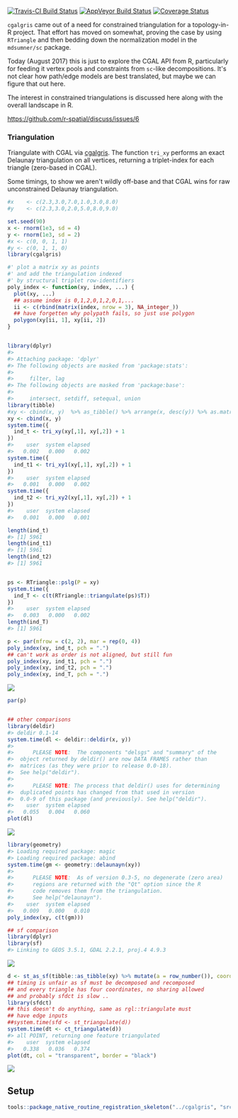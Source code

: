 
[![Travis-CI Build Status](https://travis-ci.org/r-gris/cgalgris.svg?branch=master)](https://travis-ci.org/r-gris/cgalgris) [![AppVeyor Build Status](https://ci.appveyor.com/api/projects/status/github/r-gris/cgalgris?branch=master&svg=true)](https://ci.appveyor.com/project/r-gris/cgalgris) [![Coverage Status](https://img.shields.io/codecov/c/github/r-gris/cgalgris/master.svg)](https://codecov.io/github/r-gris/cgalgris?branch=master)

<!-- README.md is generated from README.Rmd. Please edit that file -->
`cgalgris` came out of a need for constrained triangulation for a topology-in-R project. That effort has moved on somewhat, proving the case by using `RTriangle` and then bedding down the normalization model in the `mdsumner/sc` package.

Today (August 2017) this is just to explore the CGAL API from R, particularly for feeding it vertex pools and constraints from `sc`-like decompositions. It's not clear how path/edge models are best translated, but maybe we can figure that out here.

The interest in constrained triangulations is discussed here along with the overall landscape in R.

<https://github.com/r-spatial/discuss/issues/6>

### Triangulation

Triangulate with CGAL via [cgalgris](https://github.com/mdsumner/cgalgris). The function `tri_xy` performs an exact Delaunay triangulation on all vertices, returning a triplet-index for each triangle (zero-based in CGAL).

Some timings, to show we aren't wildly off-base and that CGAL wins for raw unconstrained Delaunay triangulation.

``` r
#x    <- c(2.3,3.0,7.0,1.0,3.0,8.0)
#y    <- c(2.3,3.0,2.0,5.0,8.0,9.0)

set.seed(90)
x <- rnorm(1e3, sd = 4)
y <- rnorm(1e3, sd = 2)
#x <- c(0, 0, 1, 1)
#y <- c(0, 1, 1, 0)
library(cgalgris)

#' plot a matrix xy as points
#' and add the triangulation indexed
#' by structural triplet row-identifiers
poly_index <- function(xy, index, ...) {
  plot(xy, ...)
  ## assume index is 0,1,2,0,1,2,0,1,...
  ii <- c(rbind(matrix(index, nrow = 3), NA_integer_))
  ## have forgetten why polypath fails, so just use polygon
  polygon(xy[ii, 1], xy[ii, 2])
}


library(dplyr)
#> 
#> Attaching package: 'dplyr'
#> The following objects are masked from 'package:stats':
#> 
#>     filter, lag
#> The following objects are masked from 'package:base':
#> 
#>     intersect, setdiff, setequal, union
library(tibble)
#xy <- cbind(x, y)  %>% as_tibble() %>% arrange(x, desc(y)) %>% as.matrix()
xy <- cbind(x, y)
system.time({
  ind_t <- tri_xy(xy[,1], xy[,2]) + 1
})
#>    user  system elapsed 
#>   0.002   0.000   0.002
system.time({
  ind_t1 <- tri_xy1(xy[,1], xy[,2]) + 1
})
#>    user  system elapsed 
#>   0.001   0.000   0.002
system.time({
  ind_t2 <- tri_xy2(xy[,1], xy[,2]) + 1
})
#>    user  system elapsed 
#>   0.001   0.000   0.001

length(ind_t)
#> [1] 5961
length(ind_t1)
#> [1] 5961
length(ind_t2)
#> [1] 5961


ps <- RTriangle::pslg(P = xy)
system.time({
  ind_T <- c(t(RTriangle::triangulate(ps)$T))
})
#>    user  system elapsed 
#>   0.003   0.000   0.002
length(ind_T)
#> [1] 5961

p <- par(mfrow = c(2, 2), mar = rep(0, 4))
poly_index(xy, ind_t, pch = ".")
## can't work as order is not aligned, but still fun
poly_index(xy, ind_t1, pch = ".")  
poly_index(xy, ind_t2, pch = ".")
poly_index(xy, ind_T, pch = ".")
```

![](README-unnamed-chunk-2-1.png)

``` r
par(p)


## other comparisons
library(deldir)
#> deldir 0.1-14
system.time(dl <- deldir::deldir(x, y))
#> 
#>      PLEASE NOTE:  The components "delsgs" and "summary" of the
#>  object returned by deldir() are now DATA FRAMES rather than
#>  matrices (as they were prior to release 0.0-18).
#>  See help("deldir").
#>  
#>      PLEASE NOTE: The process that deldir() uses for determining
#>  duplicated points has changed from that used in version
#>  0.0-9 of this package (and previously). See help("deldir").
#>    user  system elapsed 
#>   0.055   0.004   0.060
plot(dl)
```

![](README-unnamed-chunk-2-2.png)

``` r
library(geometry)
#> Loading required package: magic
#> Loading required package: abind
system.time(gm <- geometry::delaunayn(xy))
#> 
#>      PLEASE NOTE:  As of version 0.3-5, no degenerate (zero area) 
#>      regions are returned with the "Qt" option since the R 
#>      code removes them from the triangulation. 
#>      See help("delaunayn").
#>    user  system elapsed 
#>   0.009   0.000   0.010
poly_index(xy, c(t(gm)))

## sf comparison
library(dplyr)
library(sf)
#> Linking to GEOS 3.5.1, GDAL 2.2.1, proj.4 4.9.3
```

![](README-unnamed-chunk-2-3.png)

``` r
d <- st_as_sf(tibble::as_tibble(xy) %>% mutate(a = row_number()), coords = c("x", "y"))
## timing is unfair as sf must be decomposed and recomposed
## and every triangle has four coordinates, no sharing allowed
## and probably sfdct is slow ..
library(sfdct)
## this doesn't do anything, same as rgl::triangulate must
## have edge inputs
##system.time(sfd <- st_triangulate(d))
system.time(dt <- ct_triangulate(d))
#> all POINT, returning one feature triangulated
#>    user  system elapsed 
#>   0.338   0.036   0.374
plot(dt, col = "transparent", border = "black")
```

![](README-unnamed-chunk-2-4.png)

Setup
-----

``` r
tools::package_native_routine_registration_skeleton("../cgalgris", "src/init.c",character_only = FALSE)
```
